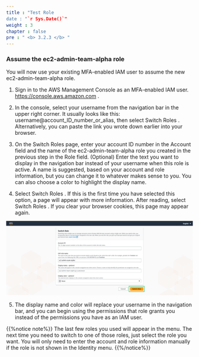 ```yaml
---
title : "Test Role 
date : "`r Sys.Date()`"
weight : 3
chapter : false
pre : " <b> 3.2.3 </b> "
---
```

### Assume the ec2-admin-team-alpha role
You will now use your existing MFA-enabled IAM user to assume the new ec2-admin-team-alpha role.

1. Sign in to the AWS Management Console as an MFA-enabled IAM user. https://console.aws.amazon.com .

2. In the console, select your username from the navigation bar in the upper right corner. It usually looks like this: username@account_ID_number_or_alias, then select Switch Roles . Alternatively, you can paste the link you wrote down earlier into your browser.

3. On the Switch Roles page, enter your account ID number in the Account field and the name of the ec2-admin-team-alpha role you created in the previous step in the Role field. (Optional) Enter the text you want to display in the navigation bar instead of your username when this role is active. A name is suggested, based on your account and role information, but you can change it to whatever makes sense to you. You can also choose a color to highlight the display name.

4. Select Switch Roles . If this is the first time you have selected this option, a page will appear with more information. After reading, select Switch Roles . If you clear your browser cookies, this page may appear again.

![switch_role](../../../../static/images/3.connect/3.1/17_switch_role.png)

5. The display name and color will replace your username in the navigation bar, and you can begin using the permissions that role grants you instead of the permissions you have as an IAM user.

{{%notice note%}}
The last few roles you used will appear in the menu. The next time you need to switch to one of those roles, just select the role you want. You will only need to enter the account and role information manually if the role is not shown in the Identity menu.
{{%/notice%}}
